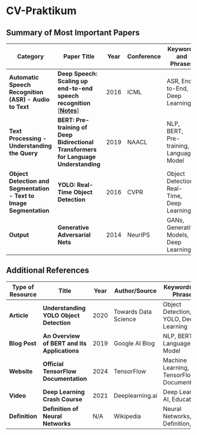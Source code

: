 # CV-Praktikum

## Summary of Most Important Papers

| Category | Paper Title | Year | Conference | Keywords and Phrases | Link |
|----------|-------------|------|------------|----------------------|------|
| **Automatic Speech Recognition (ASR) - Audio to Text** | **Deep Speech: Scaling up end-to-end speech recognition** [[**Notes**](notes/houlsby2019.md)] | 2016 | ICML | ASR, End-to-End, Deep Learning | [Link](https://arxiv.org/abs/1412.5567) |
| **Text Processing - Understanding the Query** | **BERT: Pre-training of Deep Bidirectional Transformers for Language Understanding** | 2019 | NAACL | NLP, BERT, Pre-training, Language Model | [Link](https://arxiv.org/abs/1810.04805) |
| **Object Detection and Segmentation - Text to Image Segmentation** | **YOLO: Real-Time Object Detection** | 2016 | CVPR | Object Detection, Real-Time, Deep Learning | [Link](https://arxiv.org/abs/1506.02640) |
| **Output** | **Generative Adversarial Nets** | 2014 | NeurIPS | GANs, Generative Models, Deep Learning | [Link](https://arxiv.org/abs/1406.2661) |

## Additional References

| Type of Resource | Title | Year | Author/Source | Keywords and Phrases | Link |
|------------------|-------|------|---------------|----------------------|------|
| **Article**      | **Understanding YOLO Object Detection** | 2020 | Towards Data Science | Object Detection, YOLO, Deep Learning | [Link](https://towardsdatascience.com/understanding-yolo-object-detection-5c06fa2529a9) |
| **Blog Post**    | **An Overview of BERT and its Applications** | 2019 | Google AI Blog | NLP, BERT, Language Model | [Link](https://ai.googleblog.com/2019/11/transformer-qa-bert.html) |
| **Website**      | **Official TensorFlow Documentation** | 2024 | TensorFlow | Machine Learning, TensorFlow, Documentation | [Link](https://www.tensorflow.org/guide) |
| **Video**        | **Deep Learning Crash Course** | 2021 | Deeplearning.ai | Deep Learning, AI, Education | [Link](https://www.youtube.com/watch?v=aircAruvnKk) |
| **Definition**   | **Definition of Neural Networks** | N/A | Wikipedia | Neural Networks, Definition, AI | [Link](https://en.wikipedia.org/wiki/Artificial_neural_network) |


